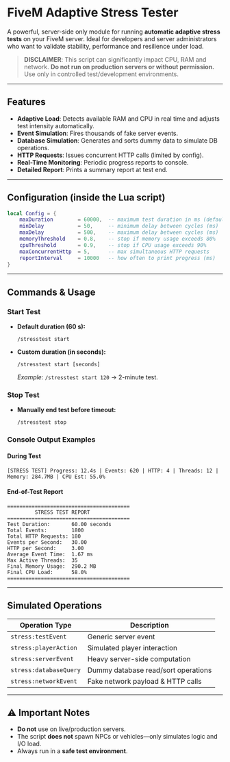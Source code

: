 # FiveM Adaptive Stress Tester

A powerful, server-side only module for running **automatic adaptive stress tests** on your FiveM server. Ideal for developers and server administrators who want to validate stability, performance and resilience under load.

> **DISCLAIMER**: This script can significantly impact CPU, RAM and network. **Do not run on production servers or without permission.** Use only in controlled test/development environments.

---

## Features

* **Adaptive Load**: Detects available RAM and CPU in real time and adjusts test intensity automatically.
* **Event Simulation**: Fires thousands of fake server events.
* **Database Simulation**: Generates and sorts dummy data to simulate DB operations.
* **HTTP Requests**: Issues concurrent HTTP calls (limited by config).
* **Real-Time Monitoring**: Periodic progress reports to console.
* **Detailed Report**: Prints a summary report at test end.

---

## Configuration (inside the Lua script)

```lua
local Config = {
    maxDuration        = 60000,  -- maximum test duration in ms (default: 60s)
    minDelay           = 50,     -- minimum delay between cycles (ms)
    maxDelay           = 500,    -- maximum delay between cycles (ms)
    memoryThreshold    = 0.8,    -- stop if memory usage exceeds 80%
    cpuThreshold       = 0.9,    -- stop if CPU usage exceeds 90%
    maxConcurrentHttp  = 5,      -- max simultaneous HTTP requests
    reportInterval     = 10000   -- how often to print progress (ms)
}
```

---

## Commands & Usage

### Start Test

* **Default duration (60 s):**

  ```
  /stresstest start
  ```
* **Custom duration (in seconds):**

  ```
  /stresstest start [seconds]
  ```

  *Example:* `/stresstest start 120` → 2-minute test.

### Stop Test

* **Manually end test before timeout:**

  ```
  /stresstest stop
  ```

### Console Output Examples

#### During Test

```
[STRESS TEST] Progress: 12.4s | Events: 620 | HTTP: 4 | Threads: 12 | Memory: 284.7MB | CPU Est: 55.0%
```

#### End-of-Test Report

```
========================================
         STRESS TEST REPORT
========================================
Test Duration:       60.00 seconds
Total Events:        1800
Total HTTP Requests: 180
Events per Second:   30.00
HTTP per Second:     3.00
Average Event Time:  1.67 ms
Max Active Threads:  35
Final Memory Usage:  290.2 MB
Final CPU Load:      58.0%
========================================
```

---

## Simulated Operations

| Operation Type         | Description                         |
| ---------------------- | ----------------------------------- |
| `stress:testEvent`     | Generic server event                |
| `stress:playerAction`  | Simulated player interaction        |
| `stress:serverEvent`   | Heavy server-side computation       |
| `stress:databaseQuery` | Dummy database read/sort operations |
| `stress:networkEvent`  | Fake network payload & HTTP calls   |

---

## ⚠️ Important Notes

* **Do not** use on live/production servers.
* The script **does not** spawn NPCs or vehicles—only simulates logic and I/O load.
* Always run in a **safe test environment**.

